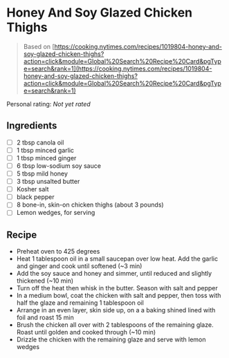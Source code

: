 <!-- Needs Manual Review -->

<!-- Do not modify sections with "AUTO-*". They are updated by make.py -->

# Honey And Soy Glazed Chicken Thighs

> Based on [https://cooking.nytimes.com/recipes/1019804-honey-and-soy-glazed-chicken-thighs?action=click&module=Global%20Search%20Recipe%20Card&pgType=search&rank=1](https://cooking.nytimes.com/recipes/1019804-honey-and-soy-glazed-chicken-thighs?action=click&module=Global%20Search%20Recipe%20Card&pgType=search&rank=1)

<!-- rating=0; (User can specify rating on scale of 1-5) -->
<!-- AUTO-UserRating -->
Personal rating: *Not yet rated*
<!-- /AUTO-UserRating -->

<!-- name_image=None; (User can specify image name) -->
<!-- AUTO-Image -->
<!-- TODO: Capture image -->
<!-- /AUTO-Image -->

## Ingredients

* [ ] 2 tbsp canola oil
* [ ] 1 tbsp minced garlic
* [ ] 1 tbsp minced ginger
* [ ] 6 tbsp low-sodium soy sauce
* [ ] 5 tbsp mild honey
* [ ] 3 tbsp unsalted butter
* [ ] Kosher salt
* [ ] black pepper
* [ ] 8 bone-in, skin-on chicken thighs (about 3 pounds)
* [ ] Lemon wedges, for serving

## Recipe

* Preheat oven to 425 degrees
* Heat 1 tablespoon oil in a small saucepan over low heat. Add the garlic and ginger and cook until softened (~3 min)
* Add the soy sauce and honey and simmer, until reduced and slightly thickened (~10 min)
* Turn off the heat then whisk in the butter. Season with salt and pepper
* In a medium bowl, coat the chicken with salt and pepper, then toss with half the glaze and remaining 1 tablespoon oil
* Arrange in an even layer, skin side up, on a a baking shined lined with foil and roast 15 min
* Brush the chicken all over with 2 tablespoons of the remaining glaze. Roast until golden and cooked through (~10 min)
* Drizzle the chicken with the remaining glaze and serve with lemon wedges
